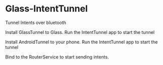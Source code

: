 Glass-IntentTunnel
==================

Tunnel Intents over bluetooth



Install GlassTunnel to Glass.  Run the IntentTunnel app to start the tunnel

Install AndroidTunnel to your phone.  Run the IntentTunnel app to start the tunnel

Bind to the RouterService to start sending intents.
